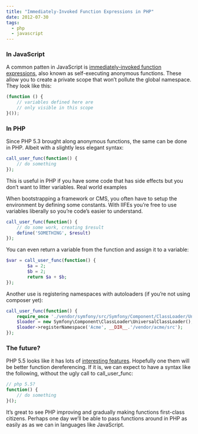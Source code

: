 ```yaml
---
title: "Immediately-Invoked Function Expressions in PHP"
date: 2012-07-30
tags:
  - php
  - javascript
---
```



### In JavaScript

A common patten in JavaScript is [immediately-invoked function expressions](http://benalman.com/news/2010/11/immediately-invoked-function-expression/), also known as self-executing anonymous functions. These allow you to create a private scope that won’t pollute the global namespace. They look like this:

```javascript
(function () {
    // variables defined here are
    // only visible in this scope
}());
```


### In PHP

Since PHP 5.3 brought along anonymous functions, the same can be done in PHP. Albeit with a slightly less elegant syntax:

```php
call_user_func(function() {
    // do something
});
```



This is useful in PHP if you have some code that has side effects but you don’t want to litter variables.
Real world examples

When bootstrapping a framework or CMS, you often have to setup the environment by defining some constants. With IIFEs you’re free to use variables liberally so you’re code’s easier to understand.

```php
call_user_func(function() {
    // do some work, creating $result
    define('SOMETHING', $result)
});
```


You can even return a variable from the function and assign it to a variable:

```php
$var = call_user_func(function() {
        $a = 2;
        $b = 2;
        return $a + $b;
});
```


Another use is registering namespaces with autoloaders (if you’re not using composer yet):

```php
call_user_func(function() {
    require_once './vendor/symfony/src/Symfony/Component/ClassLoader/UniversalClassLoader.php';
    $loader = new Symfony\Component\ClassLoader\UniversalClassLoader();
    $loader->registerNamespace('Acme', __DIR__.'/vendor/acme/src');
});
```


### The future?

PHP 5.5 looks like it has lots of [interesting features](http://nikic.github.com/2012/07/10/What-PHP-5-5-might-look-like.html). Hopefully one them will be better function dereferencing. If it is, we can expect to have a syntax like the following, without the ugly call to call_user_func:

```php
// php 5.5?
function() {
    // do something
}();
```


It’s great to see PHP improving and gradually making functions first-class citizens. Perhaps one day we’ll be able to pass functions around in PHP as easily as as we can in languages like JavaScript.
